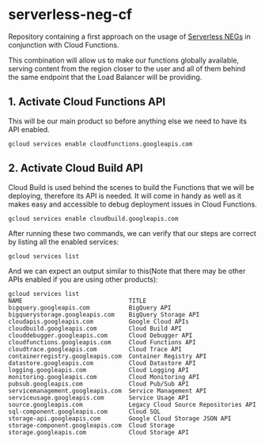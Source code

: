 # serverless-neg-cf

Repository containing a first approach on the usage of [Serverless NEGs](https://cloud.google.com/load-balancing/docs/negs/serverless-neg-concepts) in conjunction with Cloud Functions.

This combination will allow us to make our functions globally available, serving content from the region closer to the user and all of them behind the same endpoint that the Load Balancer will be providing.


## 1. Activate Cloud Functions API

This will be our main product so before anything else we need to have its API enabled.

`gcloud services enable cloudfunctions.googleapis.com`

## 2. Activate Cloud Build API

Cloud Build is used behind the scenes to build the Functions that we will be deploying, therefore its API is needed. It will come in handy as well as it makes easy and accessible to debug deployment issues in Cloud Functions.

`gcloud services enable cloudbuild.googleapis.com`

After running these two commands, we can verify that our steps are correct by listing all the enabled services:

`gcloud services list`

And we can expect an output similar to this(Note that there may be other APIs enabled if you are using other products):
```
gcloud services list
NAME                              TITLE
bigquery.googleapis.com           BigQuery API
bigquerystorage.googleapis.com    BigQuery Storage API
cloudapis.googleapis.com          Google Cloud APIs
cloudbuild.googleapis.com         Cloud Build API
clouddebugger.googleapis.com      Cloud Debugger API
cloudfunctions.googleapis.com     Cloud Functions API
cloudtrace.googleapis.com         Cloud Trace API
containerregistry.googleapis.com  Container Registry API
datastore.googleapis.com          Cloud Datastore API
logging.googleapis.com            Cloud Logging API
monitoring.googleapis.com         Cloud Monitoring API
pubsub.googleapis.com             Cloud Pub/Sub API
servicemanagement.googleapis.com  Service Management API
serviceusage.googleapis.com       Service Usage API
source.googleapis.com             Legacy Cloud Source Repositories API
sql-component.googleapis.com      Cloud SQL
storage-api.googleapis.com        Google Cloud Storage JSON API
storage-component.googleapis.com  Cloud Storage
storage.googleapis.com            Cloud Storage API
```

